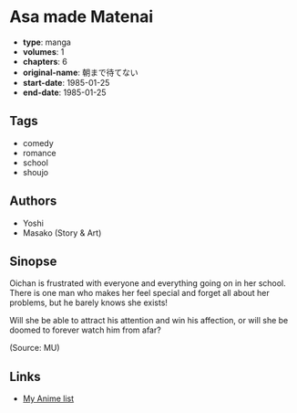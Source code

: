 # Asa made Matenai

-   **type**: manga
-   **volumes**: 1
-   **chapters**: 6
-   **original-name**: 朝まで待てない
-   **start-date**: 1985-01-25
-   **end-date**: 1985-01-25

## Tags

-   comedy
-   romance
-   school
-   shoujo

## Authors

-   Yoshi
-   Masako (Story & Art)

## Sinopse

Oichan is frustrated with everyone and everything going on in her school. There is one man who makes her feel special and forget all about her problems, but he barely knows she exists!

Will she be able to attract his attention and win his affection, or will she be doomed to forever watch him from afar?

(Source: MU)

## Links

-   [My Anime list](https://myanimelist.net/manga/101372/Asa_made_Matenai)
